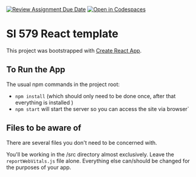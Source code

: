 [![Review Assignment Due Date](https://classroom.github.com/assets/deadline-readme-button-8d59dc4de5201274e310e4c54b9627a8934c3b88527886e3b421487c677d23eb.svg)](https://classroom.github.com/a/2rLvxJWP)
[![Open in Codespaces](https://classroom.github.com/assets/launch-codespace-f4981d0f882b2a3f0472912d15f9806d57e124e0fc890972558857b51b24a6f9.svg)](https://classroom.github.com/open-in-codespaces?assignment_repo_id=10634151)
# SI 579 React template

This project was bootstrapped with [Create React App](https://github.com/facebook/create-react-app).

## To Run the App
The usual npm commands in the project root:
- `npm install` (which should only need to be done once, after that everything is installed )
- `npm start` will start the server so you can access the site via browser`

## Files to be aware of
There are several files you don't need to be concerned with.

You'll be working in the /src directory almost exclusively.
Leave the `reportWebVitals.js` file alone. Everything else can/should
be changed for the purposes of your app.
